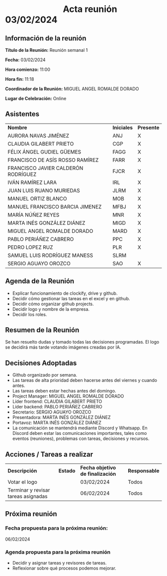 # &nbsp;&nbsp;&nbsp;&nbsp;&nbsp;&nbsp;&nbsp;&nbsp;&nbsp;&nbsp;&nbsp;&nbsp;&nbsp;&nbsp;&nbsp;&nbsp;&nbsp;&nbsp;&nbsp;&nbsp;&nbsp;&nbsp;&nbsp;&nbsp;&nbsp;&nbsp;&nbsp; Acta reunión 03/02/2024


## Información de la reunión

**Título de la Reunión:** Reunión semanal 1

**Fecha:** 03/02/2024 

**Hora comienzo:** 11:00

**Hora fin:** 11:18

**Coordinador de la Reunión:** MIGUEL ANGEL ROMALDE DORADO

**Lugar de Celebración:** Online




## Asistentes

<table>
  <tr>
   <td><strong>Nombre</strong>
   </td>
   <td><strong>Iniciales</strong>
   </td>
   <td><strong>Presente</strong>
   </td>
  </tr>
  <tr>
    <td>AURORA NAVAS JIMÉNEZ</td>
    <td>ANJ</td>
    <td>X</td>
  </tr>
  <tr>
    <td>CLAUDIA GILABERT PRIETO</td>
    <td>CGP</td>
    <td>X</td>
  </tr>
  <tr>
    <td>FÉLIX ÁNGEL GUDIEL GÜEMES</td>
    <td>FAGG</td>
    <td>X</td>
  </tr>
  <tr>
    <td>FRANCISCO DE ASÍS ROSSO RAMÍREZ</td>
    <td>FARR</td>
    <td>X</td>
  </tr>
  <tr>
    <td>FRANCISCO JAVIER CALDERÓN RODRÍGUEZ</td>
    <td>FJCR</td>
    <td>X</td>
  </tr>
  <tr>
    <td>IVÁN RAMÍREZ LARA</td>
    <td>IRL</td>
    <td>X</td>
  </tr>
  <tr>
    <td>JUAN LUIS RUANO MURIEDAS</td>
    <td>JLRM</td>
    <td>X</td>
  </tr>
  <tr>
    <td>MANUEL ORTIZ BLANCO</td>
    <td>MOB</td>
    <td>X</td>
  </tr>
  <tr>
    <td>MANUEL FRANCISCO BARCIA JIMENEZ</td>
    <td>MFBJ</td>
    <td>X</td>
  </tr>
  <tr>
    <td>MARÍA NÚÑEZ REYES</td>
    <td>MNR</td>
    <td>X</td>
  </tr>
  <tr>
    <td>MARTA INÉS GONZÁLEZ DIÁNEZ</td>
    <td>MIGD</td>
    <td>X</td>
  </tr>
  <tr>
    <td>MIGUEL ANGEL ROMALDE DORADO</td>
    <td>MARD</td>
    <td>X</td>
  </tr>
  <tr>
    <td>PABLO PERIÁÑEZ CABRERO</td>
    <td>PPC</td>
    <td>X</td>
  </tr>
  <tr>
    <td>PEDRO LOPEZ RUZ</td>
    <td>PLR</td>
    <td>X</td>
  </tr>
  <tr>
    <td>SAMUEL LUIS RODRÍGUEZ MANESS</td>
    <td>SLRM</td>
    <td></td>
  </tr>
  <tr>
    <td>SERGIO AGUAYO OROZCO</td>
    <td>SAO</td>
    <td>X</td>
  </tr>
</table>

## Agenda de la Reunión

- Explicar funcionamiento de clockify, drive y github.
- Decidir cómo gestionar las tareas en el excel y en github.
- Decidir cómo organizar github projects.
- Decidir logo y nombre de la empresa.
- Decidir los roles.


## Resumen de la Reunión

Se han resuelto dudas y tomado todas las decisiones programadas. El logo se decidirá más tarde votando imágenes creadas por IA.

## Decisiones Adoptadas

- Github organizado por semana.
- Las tareas de alta prioridad deben hacerse antes del viernes y cuando antes.
- Las tareas deben estar hechas antes del domingo.
- Project Manager: MIGUEL ANGEL ROMALDE DORADO
- Líder frontend: CLAUDIA GILABERT PRIETO
- Líder backend: PABLO PERIÁÑEZ CABRERO
- Secretario: SERGIO AGUAYO OROZCO
- Presentadora: MARTA INÉS GONZÁLEZ DIÁNEZ
- Portavoz: MARTA INÉS GONZÁLEZ DIÁNEZ
- La comunicación se mantendrá mediante Discord y Whatsapp. En Discord deben estar las comunicaciones importantes, tales como eventos (reuniones), problemas con tareas, decisiones y recursos.

## Acciones / Tareas a realizar

<table>
  <tr>
   <td><strong>Descripción</strong></td>
   <td><strong>Estado</strong></td>
   <td><strong>Fecha objetivo de finalización</strong></td>
   <td><strong>Responsable</strong></td>
  </tr>
  <tr>
   <td>Votar el logo</td>
   <td></td>
   <td>03/02/2024</td>
   <td>Todos</td>
  </tr>
  <tr>
   <td>Terminar y revisar tareas asignadas</td>
   <td></td>
   <td>06/02/2024</td>
   <td>Todos</td>
  </tr>
</table>

## Próxima reunión

### Fecha propuesta para la próxima reunión:
06/02/2024

### Agenda propuesta para la próxima reunión

- Decidir y asignar tareas y revisores de tareas.
- Reflexionar sobre qué procesos podemos mejorar.





